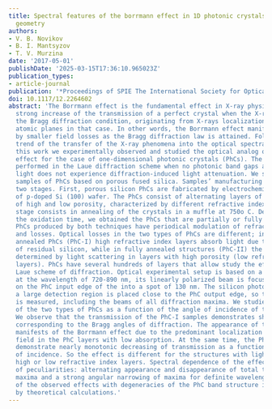 ```yaml
---
title: Spectral features of the borrmann effect in 1D photonic crystals in the laue
  geometry
authors:
- V. B. Novikov
- B. I. Mantsyzov
- T. V. Murzina
date: '2017-05-01'
publishDate: '2025-03-15T17:36:10.965023Z'
publication_types:
- article-journal
publication: '*Proceedings of SPIE The International Society for Optical Engineering*'
doi: 10.1117/12.2264602
abstract: 'The Borrmann effect is the fundamental effect in X-ray physics. It is a
  strong increase of the transmission of a perfect crystal when the X-rays satisfy
  the Bragg diffraction condition, originating from X-rays localization between the
  atomic planes in that case. In other words, the Borrmann effect manifests itself
  by smaller field losses as the Bragg diffraction law is attained. Following the
  trend of the transfer of the X-ray phenomena into the optical spectral range, in
  this work we experimentally observed and studied the optical analog of the Borrmann
  effect for the case of one-dimensional photonic crystals (PhCs). The studies are
  performed in the Laue diffraction scheme when no photonic band gaps appear and the
  light does not experience diffraction-induced light attenuation. We studied the
  samples of PhCs based on porous fused silica. Samples’ manufacturing consists of
  two stages. First, porous silicon PhCs are fabricated by electrochemical etching
  of p-doped Si (100) wafer. The PhCs consist of alternating layers of two types,
  of high and low porosity, characterized by different refractive indexes. The second
  stage consists in annealing of the crystals in a muffle at 750o C. Depending on
  the oxidation time, we obtained the PhCs that are partially or fully annealed. The
  PhCs produced by both techniques have periodical modulation of refractive indexes
  and losses. Optical losses in the two types of PhCs are different; in partially
  annealed PhCs (PhC-I) high refractive index layers absorb light due to the presence
  of residual silicon, while in fully annealed structures (PhC-II) the losses are
  determined by light scattering in layers with high porosity (low refractive index
  layers). PhCs have several hundreds of layers that allow study the effect in the
  Laue scheme of diffraction. Optical experimental setup is based on a CW laser operating
  at the wavelength of 720-890 nm, its linearly polarized beam is focused by a lens
  on the PhC input edge of the into a spot of 130 nm. The silicon photodiode with
  a large detection region is placed close to the PhC output edge, so the total transmission
  is measured, including the beams of all diffraction maxima. We studied the transmission
  of the two types of PhCs as a function of the angle of incidence of the radiation.
  We observe that the transmission of the PhC-I samples demonstrates sharp peaks,
  corresponding to the Bragg angles of diffraction. The appearance of these peaks
  manifests of the Borrmann effect due to the predominant localization of the optical
  field in the PhC layers with low absorption. At the same time, the PhC-II structures
  demonstrate nearly monotonic decreasing of transmission as a function of the angle
  of incidence. So the effect is different for the structures with light losses in
  high or low refractive index layers. Spectral dependence of the effect shows a number
  of peculiarities: alternating appearance and disappearance of total transmission
  maxima and a strong angular narrowing of maxima for definite wavelengths. Interrelation
  of the observed effects with degeneracies of the PhC band structure is confirmed
  by theoretical calculations.'
---
```

